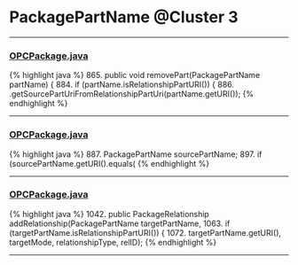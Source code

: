 # PackagePartName @Cluster 3

***

### [OPCPackage.java](https://searchcode.com/codesearch/view/97406292/)
{% highlight java %}
865. public void removePart(PackagePartName partName) {
884.   if (partName.isRelationshipPartURI()) {
886.         .getSourcePartUriFromRelationshipPartUri(partName.getURI());
{% endhighlight %}

***

### [OPCPackage.java](https://searchcode.com/codesearch/view/97406292/)
{% highlight java %}
887. PackagePartName sourcePartName;
897. if (sourcePartName.getURI().equals(
{% endhighlight %}

***

### [OPCPackage.java](https://searchcode.com/codesearch/view/97406292/)
{% highlight java %}
1042. public PackageRelationship addRelationship(PackagePartName targetPartName,
1063.   if (targetPartName.isRelationshipPartURI()) {
1072.       targetPartName.getURI(), targetMode, relationshipType, relID);
{% endhighlight %}

***

